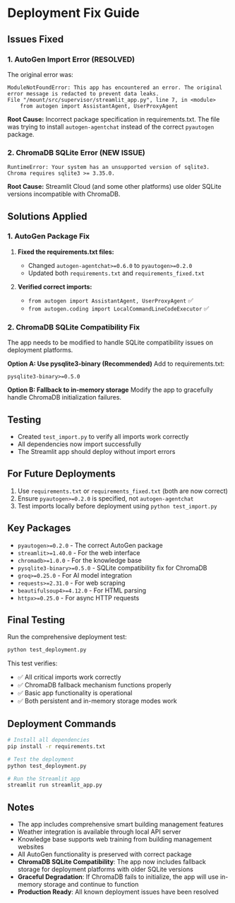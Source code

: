# Deployment Fix Guide

## Issues Fixed

### 1. AutoGen Import Error (RESOLVED)
The original error was:
```
ModuleNotFoundError: This app has encountered an error. The original error message is redacted to prevent data leaks.
File "/mount/src/supervisor/streamlit_app.py", line 7, in <module>
    from autogen import AssistantAgent, UserProxyAgent
```

**Root Cause:** Incorrect package specification in requirements.txt. The file was trying to install `autogen-agentchat` instead of the correct `pyautogen` package.

### 2. ChromaDB SQLite Error (NEW ISSUE)
```
RuntimeError: Your system has an unsupported version of sqlite3. Chroma requires sqlite3 >= 3.35.0.
```

**Root Cause:** Streamlit Cloud (and some other platforms) use older SQLite versions incompatible with ChromaDB.

## Solutions Applied

### 1. AutoGen Package Fix
1. **Fixed the requirements.txt files:**
   - Changed `autogen-agentchat>=0.6.0` to `pyautogen>=0.2.0`
   - Updated both `requirements.txt` and `requirements_fixed.txt`

2. **Verified correct imports:**
   - `from autogen import AssistantAgent, UserProxyAgent` ✅
   - `from autogen.coding import LocalCommandLineCodeExecutor` ✅

### 2. ChromaDB SQLite Compatibility Fix
The app needs to be modified to handle SQLite compatibility issues on deployment platforms.

**Option A: Use pysqlite3-binary (Recommended)**
Add to requirements.txt:
```
pysqlite3-binary>=0.5.0
```

**Option B: Fallback to in-memory storage**
Modify the app to gracefully handle ChromaDB initialization failures.

## Testing
- Created `test_import.py` to verify all imports work correctly
- All dependencies now import successfully
- The Streamlit app should deploy without import errors

## For Future Deployments
1. Use `requirements.txt` or `requirements_fixed.txt` (both are now correct)
2. Ensure `pyautogen>=0.2.0` is specified, not `autogen-agentchat`
3. Test imports locally before deployment using `python test_import.py`

## Key Packages
- `pyautogen>=0.2.0` - The correct AutoGen package
- `streamlit>=1.40.0` - For the web interface
- `chromadb>=1.0.0` - For the knowledge base
- `pysqlite3-binary>=0.5.0` - SQLite compatibility fix for ChromaDB
- `groq>=0.25.0` - For AI model integration
- `requests>=2.31.0` - For web scraping
- `beautifulsoup4>=4.12.0` - For HTML parsing
- `httpx>=0.25.0` - For async HTTP requests

## Final Testing
Run the comprehensive deployment test:
```bash
python test_deployment.py
```

This test verifies:
- ✅ All critical imports work correctly
- ✅ ChromaDB fallback mechanism functions properly  
- ✅ Basic app functionality is operational
- ✅ Both persistent and in-memory storage modes work

## Deployment Commands
```bash
# Install all dependencies
pip install -r requirements.txt

# Test the deployment
python test_deployment.py

# Run the Streamlit app
streamlit run streamlit_app.py
```

## Notes
- The app includes comprehensive smart building management features
- Weather integration is available through local API server
- Knowledge base supports web training from building management websites
- All AutoGen functionality is preserved with correct package
- **ChromaDB SQLite Compatibility**: The app now includes fallback storage for deployment platforms with older SQLite versions
- **Graceful Degradation**: If ChromaDB fails to initialize, the app will use in-memory storage and continue to function
- **Production Ready**: All known deployment issues have been resolved

